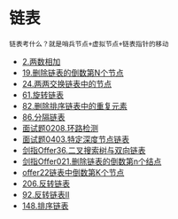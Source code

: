 # 链表

```
链表考什么？就是哨兵节点+虚拟节点+链表指针的移动
```

- [2.两数相加](2.两数相加.md)
- [19.删除链表的倒数第N个节点](19.删除链表的倒数第N个节点.md)
- [24.两两交换链表中的节点](24.两两交换链表中的节点.md)
- [61.旋转链表](61.旋转链表.md)
- [82.删除排序链表中的重复元素](82.删除排序链表中的重复元素.md)
- [86.分隔链表](86.分隔链表.md)
- [面试题0208.环路检测](面试题0208.环路检测.md)
- [面试题0403.特定深度节点链表](面试题0403.特定深度节点链表.md)
- [剑指Offer36.二叉搜索树与双向链表](剑指Offer36.二叉搜索树与双向链表.md)
- [剑指Offer021.删除链表的倒数第n个结点](剑指Offer021.删除链表的倒数第n个结点.md)
- [offer22链表中倒数第K个节点](offer22链表中倒数第K个节点.md)
- [206.反转链表](206.反转链表.md)
- [92.反转链表II](92.反转链表II.md)
- [148.排序链表](148.排序链表.md)

